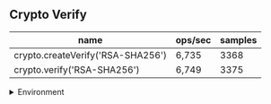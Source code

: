 ## Crypto Verify

|name|ops/sec|samples|
|-|-|-|
|crypto.createVerify('RSA-SHA256')|6,735|3368|
|crypto.verify('RSA-SHA256')|6,749|3375|


<details>
<summary>Environment</summary>

* __Machine:__ linux x64 | 4 vCPUs | 7.6GB Mem
* __Run:__ Thu Sep 04 2025 17:40:07 GMT+0000 (Coordinated Universal Time)
* __Node:__ `v18.20.7`
</details>

<!--
{"environment":{"platform":"linux","arch":"x64","cpus":4,"totalMemory":7.597843170166016},"benchmarks":[{"name":"crypto.createVerify('RSA-SHA256')","samples":3368,"opsSec":6735.823629194093},{"name":"crypto.verify('RSA-SHA256')","samples":3375,"opsSec":6749.994276004854}]}-->
